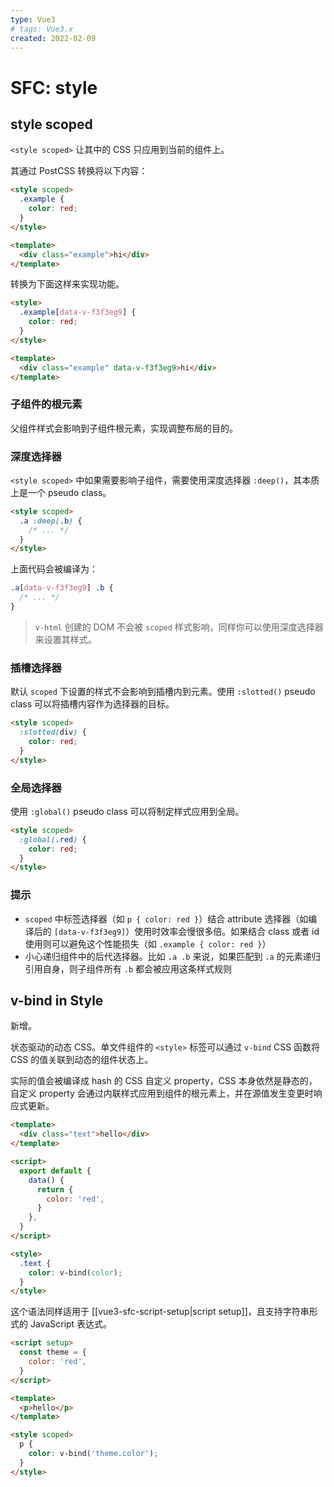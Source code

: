 ```yaml
---
type: Vue3
# tags: Vue3.x
created: 2022-02-09
---
```


# SFC: style

## style scoped

`<style scoped>` 让其中的 CSS 只应用到当前的组件上。

其通过 PostCSS 转换将以下内容：

```html
<style scoped>
  .example {
    color: red;
  }
</style>

<template>
  <div class="example">hi</div>
</template>
```

转换为下面这样来实现功能。

```html
<style>
  .example[data-v-f3f3eg9] {
    color: red;
  }
</style>

<template>
  <div class="example" data-v-f3f3eg9>hi</div>
</template>
```

### 子组件的根元素

父组件样式会影响到子组件根元素，实现调整布局的目的。

### 深度选择器

`<style scoped>` 中如果需要影响子组件，需要使用深度选择器 `:deep()`，其本质上是一个 pseudo class。

```html
<style scoped>
  .a :deep(.b) {
    /* ... */
  }
</style>
```

上面代码会被编译为：

```css
.a[data-v-f3f3eg9] .b {
  /* ... */
}
```

> `v-html` 创建的 DOM 不会被 `scoped` 样式影响，同样你可以使用深度选择器来设置其样式。

### 插槽选择器

默认 `scoped` 下设置的样式不会影响到插槽内到元素。使用 `:slotted()` pseudo class 可以将插槽内容作为选择器的目标。

```html
<style scoped>
  :slotted(div) {
    color: red;
  }
</style>
```

### 全局选择器

使用 `:global()` pseudo class 可以将制定样式应用到全局。

```html
<style scoped>
  :global(.red) {
    color: red;
  }
</style>
```

### 提示

- `scoped` 中标签选择器（如 `p { color: red }`）结合 attribute 选择器（如编译后的 `[data-v-f3f3eg9]`）使用时效率会慢很多倍。如果结合 class 或者 id 使用则可以避免这个性能损失（如 `.example { color: red }`）
- 小心递归组件中的后代选择器。比如 `.a .b` 来说，如果匹配到 `.a` 的元素递归引用自身，则子组件所有 `.b` 都会被应用这条样式规则

## v-bind in Style

新增。

状态驱动的动态 CSS。单文件组件的 `<style>` 标签可以通过 `v-bind` CSS 函数将 CSS 的值关联到动态的组件状态上。

实际的值会被编译成 hash 的 CSS 自定义 property，CSS 本身依然是静态的，自定义 property 会通过内联样式应用到组件的根元素上，并在源值发生变更时响应式更新。

```html
<template>
  <div class="text">hello</div>
</template>

<script>
  export default {
    data() {
      return {
        color: 'red',
      }
    },
  }
</script>

<style>
  .text {
    color: v-bind(color);
  }
</style>
```

这个语法同样适用于 [[vue3-sfc-script-setup|script setup]]，且支持字符串形式的 JavaScript 表达式。

```html
<script setup>
  const theme = {
    color: 'red',
  }
</script>

<template>
  <p>hello</p>
</template>

<style scoped>
  p {
    color: v-bind('theme.color');
  }
</style>
```
